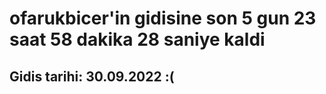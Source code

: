 # ofarukbicer'in gidisine son 5 gun 23 saat 58 dakika 28 saniye kaldi

## Gidis tarihi: 30.09.2022 :(
